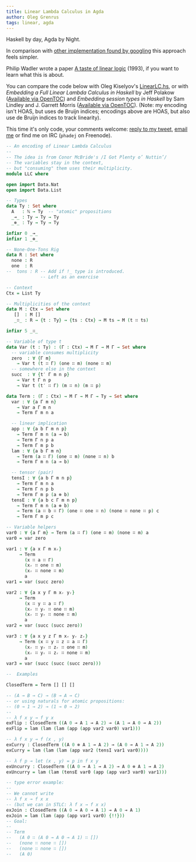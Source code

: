 ```yaml
---
title: Linear Lambda Calculus in Agda
author: Oleg Grenrus
tags: linear, agda
---
```


Haskell by day, Agda by Night.

In comparison with
[other implementation found by googling](https://github.com/wenkokke/SubstructuralLogicsInAgda/blob/master/src/LinearLogic.agda)
this approach feels simpler.

Philip Wadler wrote a paper [A taste of linear logic](https://homepages.inf.ed.ac.uk/wadler/papers/lineartaste/lineartaste-revised.pdf) (1993),
if you want to learn what this is about.

You can compare the code below with Oleg Kiselyov's [LinearLC.hs](http://okmij.org/ftp/tagless-final/course/LinearLC.hs),
or with *Embedding a Full Linear Lambda Calculus in Haskell*
by
Jeff Polakow ([Available via OpenTOC](http://www.sigplan.org/OpenTOC/haskell15.html))
and *Embedding session types in Haskell* by
Sam Lindley and J. Garrett Morris ([Available via OpenTOC](http://www.sigplan.org/OpenTOC/haskell16.html)).
(Note: my encoding isn't HOAS, but uses de Bruijn indices; encodings above are HOAS, but also use de Bruijn indices to track linearity).

This time it's only code, your comments welcome:
[reply to my tweet](https://twitter.com/phadej/status/1017180233219411968),
[email me](mailto:oleg.grenrus@iki.fi)
or find me on IRC (`phadej` on Freenode).

```agda
-- An encoding of Linear Lambda Calculus
--
-- The idea is from Conor McBride's /I Got Plenty o’ Nuttin’/
-- The variables stay in the context,
-- but "consuming" them uses their multiplicity.
module LLC where

open import Data.Nat
open import Data.List

-- Types
data Ty : Set where
  A   : ℕ → Ty  -- "atomic" propositions
  _⊸_ : Ty → Ty → Ty
  _⊗_ : Ty → Ty → Ty

infixr 0 _⊸_
infixr 1 _⊗_

-- None-One-Tons Rig
data R : Set where
  none : R
  one  : R
--  tons : R -- Add if !_ type is introduced.
             -- Left as an exercise

-- Context
Ctx = List Ty

-- Multiplicities of the context
data M : Ctx → Set where
   []  : M []
   _∷_ : R → {t : Ty} → {ts : Ctx} → M ts → M (t ∷ ts) 

infixr 5 _∷_

-- Variable of type t
data Var (t : Ty) : (Γ : Ctx) → M Γ → M Γ → Set where
  -- variable consumes multiplicity
  zero  : ∀ {Γ m}
    → Var t (t ∷ Γ) (one ∷ m) (none ∷ m)
  -- somewhere else in the context
  succ  : ∀ {t′ Γ m n p}
    → Var t Γ n p
    → Var t (t′ ∷ Γ) (m ∷ n) (m ∷ p)

data Term : (Γ : Ctx) → M Γ → M Γ → Ty → Set where
  var : ∀ {a Γ m n}
    → Var a Γ m n
    → Term Γ m n a

  -- linear implication
  app : ∀ {a b Γ m n p}
    → Term Γ m n (a ⊸ b)
    → Term Γ n p a
    → Term Γ m p b
  lam : ∀ {a b Γ m n}
    → Term (a ∷ Γ) (one ∷ m) (none ∷ n) b
    → Term Γ m n (a ⊸ b)

  -- tensor (pair)
  tensI : ∀ {a b Γ m n p}
    → Term Γ m n a
    → Term Γ n p b
    → Term Γ m p (a ⊗ b)
  tensE : ∀ {a b c Γ m n p}
    → Term Γ m n (a ⊗ b)
    → Term (a ∷ b ∷ Γ) (one ∷ one ∷ n) (none ∷ none ∷ p) c
    → Term Γ m p c

-- Variable helpers
var0 : ∀ {a Γ m} → Term (a ∷ Γ) (one ∷ m) (none ∷ m) a
var0 = var zero

var1 : ∀ {a x Γ m xᵣ}
     → Term
       (x ∷ a ∷ Γ)
       (xᵣ ∷ one ∷ m)
       (xᵣ ∷ none ∷ m)
       a
var1 = var (succ zero)

var2 : ∀ {a x y Γ m xᵣ yᵣ}
     → Term
       (x ∷ y ∷ a ∷ Γ)
       (xᵣ ∷ yᵣ ∷ one ∷ m)
       (xᵣ ∷ yᵣ ∷ none ∷ m)
       a
var2 = var (succ (succ zero))

var3 : ∀ {a x y z Γ m xᵣ yᵣ zᵣ}
     → Term (x ∷ y ∷ z ∷ a ∷ Γ)
       (xᵣ ∷ yᵣ ∷ zᵣ ∷ one ∷ m)
       (xᵣ ∷ yᵣ ∷ zᵣ ∷ none ∷ m)
       a
var3 = var (succ (succ (succ zero)))

--  Examples

ClosedTerm = Term [] [] []

-- (A ⊸ B ⊸ C) ⊸ (B ⊸ A ⊸ C)
-- or using naturals for atomic propositions:
-- (0 ⊸ 1 ⊸ 2) ⊸ (1 ⊸ 0 ⊸ 2)
--
-- λ f x y ⊸ f y x
exFlip : ClosedTerm ((A 0 ⊸ A 1 ⊸ A 2) ⊸ (A 1 ⊸ A 0 ⊸ A 2))
exFlip = lam (lam (lam (app (app var2 var0) var1)))

-- λ f x y ⊸ f (x , y)
exCurry : ClosedTerm ((A 0 ⊗ A 1 ⊸ A 2) ⊸ (A 0 ⊸ A 1 ⊸ A 2))
exCurry = lam (lam (lam (app var2 (tensI var1 var0))))

-- λ f p ⊸ let (x , y) = p in f x y
exUncurry : ClosedTerm ((A 0 ⊸ A 1 ⊸ A 2) ⊸ A 0 ⊗ A 1 ⊸ A 2)
exUncurry = lam (lam (tensE var0 (app (app var3 var0) var1)))

-- type error example:
--
-- We cannot write
-- λ f x ⊸ f x x
-- (but we can in STLC: λ f x → f x x)
exJoin : ClosedTerm ((A 0 ⊸ A 0 ⊸ A 1) ⊸ A 0 ⊸ A 1)
exJoin = lam (lam (app (app var1 var0) {!!}))
-- Goal:
--
-- Term
--   (A 0 ∷ (A 0 ⊸ A 0 ⊸ A 1) ∷ [])
--   (none ∷ none ∷ [])
--   (none ∷ none ∷ [])
--   (A 0)
```
